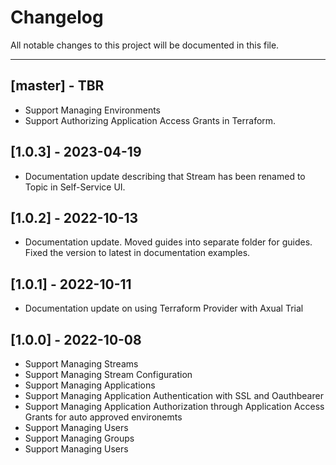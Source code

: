 # Changelog

All notable changes to this project will be documented in this file.

---
## [master] - TBR
* Support Managing Environments
* Support Authorizing Application Access Grants in Terraform.

## [1.0.3] - 2023-04-19
* Documentation update describing that Stream has been renamed to Topic in Self-Service UI.

## [1.0.2] - 2022-10-13
* Documentation update. Moved guides into separate folder for guides. Fixed the version to latest in documentation examples.

## [1.0.1] - 2022-10-11
* Documentation update on using Terraform Provider with Axual Trial

## [1.0.0] - 2022-10-08
* Support Managing Streams
* Support Managing Stream Configuration 
* Support Managing Applications
* Support Managing Application Authentication with SSL and Oauthbearer
* Support Managing Application Authorization through Application Access Grants for auto approved environemts
* Support Managing Users
* Support Managing Groups
* Support Managing Users
